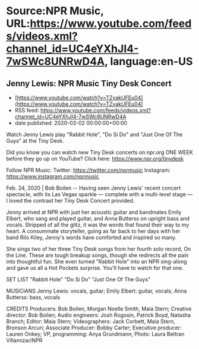 # Source:NPR Music, URL:https://www.youtube.com/feeds/videos.xml?channel_id=UC4eYXhJI4-7wSWc8UNRwD4A, language:en-US

## Jenny Lewis: NPR Music Tiny Desk Concert
 - [https://www.youtube.com/watch?v=TZvakUFEu04](https://www.youtube.com/watch?v=TZvakUFEu04)
 - RSS feed: https://www.youtube.com/feeds/videos.xml?channel_id=UC4eYXhJI4-7wSWc8UNRwD4A
 - date published: 2020-03-02 00:00:00+00:00

Watch Jenny Lewis play "Rabbit Hole", "Do Si Do" and "Just One Of The Guys" at the Tiny Desk.

Did you know you can watch new Tiny Desk concerts on npr.org ONE WEEK before they go up on YouTube? Click here: https://www.npr.org/tinydesk

Follow NPR Music:
Twitter: https://twitter.com/nprmusic
Instagram: https://www.instagram.com/nprmusic

Feb. 24, 2020 | Bob Boilen -- Having seen Jenny Lewis' recent concert spectacle, with its Las Vegas sparkle — complete with a multi-level stage — I loved the contrast her Tiny Desk Concert provided.

Jenny arrived at NPR with just her acoustic guitar and bandmates Emily Elbert, who sang and played guitar, and Anna Butterss on upright bass and vocals. Stripped of all the glitz, it was the words that found their way to my heart. A consummate storyteller, going as far back to her days with her band Rilo Kiley, Jenny's words have comforted and inspired so many.

She sings two of her three Tiny Desk songs from her fourth solo record, On the Line. These are tough breakup songs, though she redirects all the pain into thoughtful fun. She even turned "Rabbit Hole" into an NPR sing-along and gave us all a Hot Pockets surprise. You'll have to watch for that one.

SET LIST
"Rabbit Hole"
"Do Si Do"
"Just One Of The Guys"

MUSICIANS
Jenny Lewis: vocals, guitar; Emily Elbert: guitar, vocals; Anna Butterss: bass, vocals

CREDITS
Producers: Bob Boilen, Morgan Noelle Smith, Maia Stern; Creative director: Bob Boilen; Audio engineers: Josh Rogosin, Patrick Boyd, Natasha Branch; Editor: Maia Stern; Videographers: Jack Corbett, Maia Stern, Bronson Arcuri; Associate Producer: Bobby Carter; Executive producer: Lauren Onkey; VP, programming: Anya Grundmann; Photo: Laura Beltran Villamizar/NPR

